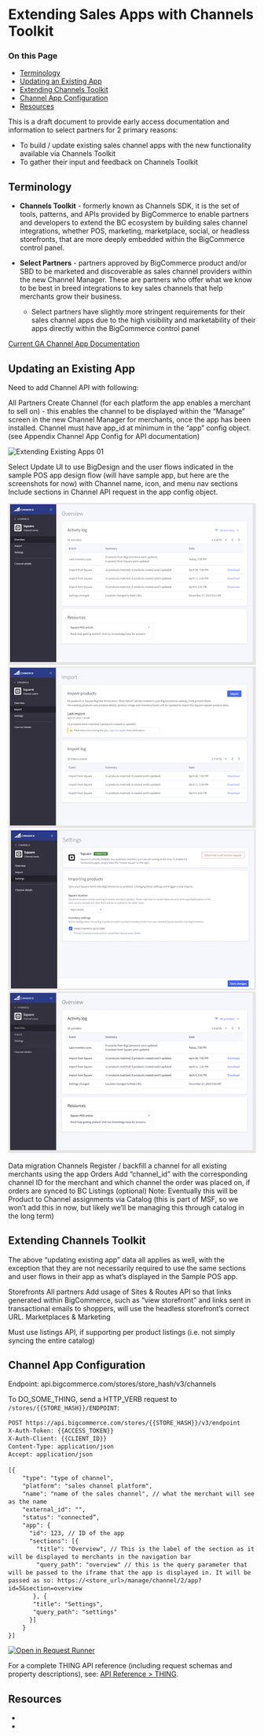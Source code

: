 # Extending Sales Apps with Channels Toolkit

<div class="otp" id="no-index">

### On this Page
- [Terminology](#terminology)
- [Updating an Existing App](#updating-an-existing-app)
- [Extending Channels Toolkit](#extending-channels-toolkit)
- [Channel App Configuration](#channel-app-configuration)
- [Resources](#resources)

</div>

This is a draft document to provide early access documentation and information to select partners for 2 primary reasons:

* To build / update existing sales channel apps with the new functionality available via Channels Toolkit
* To gather their input and feedback on Channels Toolkit

## Terminology

* **Channels Toolkit** - formerly known as Channels SDK, it is the set of tools, patterns, and APIs provided by BigCommerce to enable partners and developers to extend the BC ecosystem by building sales channel integrations, whether POS, marketing, marketplace, social, or headless storefronts, that are more deeply embedded within the BigCommerce control panel.

* **Select Partners** - partners approved by BigCommerce product and/or SBD to be marketed and discoverable as sales channel providers within the new Channel Manager. These are partners who offer what we know to be best in breed integrations to key sales channels that help merchants grow their business.
  * Select partners have slightly more stringent requirements for their sales channel apps due to the high visibility and marketability of their apps directly within the BigCommerce control panel

[Current GA Channel App Documentation]()

## Updating an Existing App

Need to add Channel API with following:

All Partners
Create Channel (for each platform the app enables a merchant to sell on) - this enables the channel to be displayed within the “Manage” screen in the new Channel Manager for merchants, once the app has been installed.
Channel must have app_id at minimum in the “app” config object. (see Appendix Channel App Config for API documentation)

![Extending Existing Apps 01](https://raw.githubusercontent.com/bigcommerce/dev-docs/master/assets/images/ "Extending Existing Apps 02")

Select
Update UI to use BigDesign and the user flows indicated in the sample POS app design flow (will have sample app, but here are the screenshots for now) with Channel name, icon, and menu nav sections
Include sections in Channel API request in the app config object.

![Extending Existing Apps 02](https://raw.githubusercontent.com/bigcommerce/dev-docs/master/assets/images/extending-screenshots-02.png "Extending Existing Apps 02")
![Extending Existing Apps 03](https://raw.githubusercontent.com/bigcommerce/dev-docs/master/assets/images/extending-screenshots-03.png "Extending Existing Apps 03")
![Extending Existing Apps 04](https://raw.githubusercontent.com/bigcommerce/dev-docs/master/assets/images/extending-screenshots-04.png "Extending Existing Apps 04")
![Extending Existing Apps 05](https://raw.githubusercontent.com/bigcommerce/dev-docs/master/assets/images/extending-screenshots-05.png "Extending Existing Apps 05")

Data migration
Channels
Register / backfill a channel for all existing merchants using the app
Orders
Add “channel_id” with the corresponding channel ID for the merchant and which channel the order was placed on, if orders are synced to BC
Listings (optional)
Note: Eventually this will be Product to Channel assignments via Catalog (this is part of MSF, so we won’t add this in now, but likely we’ll be managing this through catalog in the long term)

## Extending Channels Toolkit
The above “updating existing app” data all applies as well, with the exception that they are not necessarily required to use the same sections and user flows in their app as what’s displayed in the Sample POS app.

Storefronts
All partners
Add usage of Sites & Routes API so that links generated within BigCommerce, such as “view storefront” and links sent in transactional emails to shoppers, will use the headless storefront’s correct URL.
Marketplaces & Marketing

Must use listings API, if supporting per product listings (i.e. not simply syncing the entire catalog)

## Channel App Configuration
Endpoint: api.bigcommerce.com/stores/store_hash/v3/channels

To DO_SOME_THING, send a HTTP_VERB request to `/stores/{{STORE_HASH}}/ENDPOINT`:

```http
POST https://api.bigcommerce.com/stores/{{STORE_HASH}}/v3/endpoint
X-Auth-Token: {{ACCESS_TOKEN}}
X-Auth-Client: {{CLIENT_ID}}
Content-Type: application/json
Accept: application/json

[{
    "type": "type of channel",
    "platform": "sales channel platform",
    "name": "name of the sales channel", // what the merchant will see as the name
    "external_id": "",
    "status": "connected”,
    "app": {
      "id": 123, // ID of the app
      "sections": [{
        "title": "Overview", // This is the label of the section as it will be displayed to merchants in the navigation bar
        "query_path": "overview" // this is the query parameter that will be passed to the iframe that the app is displayed in. It will be passed as so: https://<store_url>/manage/channel/2/app?id=5&section=overview
       }, {
       "title": "Settings",
       "query_path": "settings"
      }]
    }
}]
```

[![Open in Request Runner](https://storage.googleapis.com/bigcommerce-production-dev-center/images/Open-Request-Runner.svg)](LINK_TO_OPERATION#requestrunner)

For a complete THING API reference (including request schemas and property descriptions), see: [API Reference > THING](URL).

## Resources
* []()
* []()